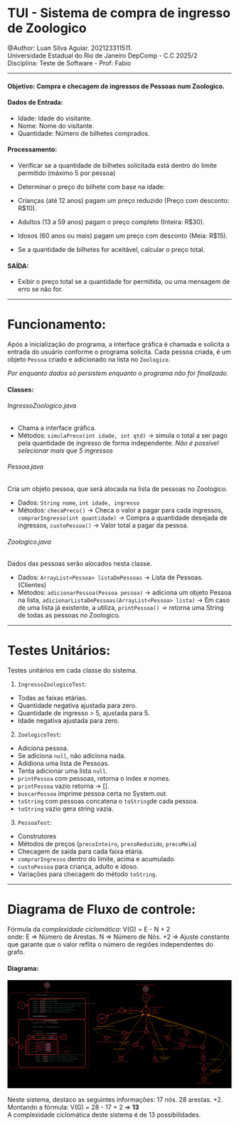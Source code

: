 # TUI - Sistema de compra de ingresso de Zoologico
@Author: Luan Silva Aguiar. 202123311511.
<br> 
Universidade Estadual do Rio de Janeiro DepComp - C.C 2025/2
<br>
Disciplina: Teste de Software - Prof: Fabio 


----
#### Objetivo: Compra e checagem de ingressos de Pessoas num Zoologico. 

#### Dados de Entrada:
- Idade: Idade do visitante.
- Nome: Nome do visitante.
- Quantidade: Número de bilhetes comprados.

#### Processamento:
- Verificar se a quantidade de bilhetes solicitada está dentro do limite permitido
(máximo 5 por pessoa)

- Determinar o preço do bilhete com base na idade:
 - Crianças (até 12 anos) pagam um preço reduzido (Preço com desconto: R$10).

 - Adultos (13 a 59 anos) pagam o preço completo (Inteira: R$30).

 - Idosos (60 anos ou mais) pagam um preço com desconto (Meia: R$15).

- Se a quantidade de bilhetes for aceitável, calcular o preço total.


#### SAÍDA:
- Exibir o preço total se a quantidade for permitida, ou uma mensagem de erro se não for.
------------

# Funcionamento:

Após a inicialização do programa, a interface gráfica é chamada e solicita a entrada do usuário conforme o programa solicita. Cada pessoa criada, é um objeto `Pessoa` criado e adicionado na lista no `Zoologico`.

*Por enquanto dados só persistem enquanto o programa não for finalizado.* 

#### Classes:
###### IngressoZoologico.java
- Chama a interface gráfica. 
- Métodos: `simulaPreco(int idade, int qtd)` -> simula o total a ser pago pela quantidade de ingresso de forma independente.
*Não é possível selecionar mais que 5 ingressos*

###### Pessoa.java
Cria um objeto pessoa, que será alocada na lista de pessoas no Zoologico.
- Dados: 
`String nome`,
`int idade, ingresso`
- Métodos: 
`checaPreco()` -> Checa o valor a pagar para cada ingressos,
`comprarIngresso(int quantidade)` -> Compra a quantidade desejada de ingressos,
`custoPessoa()` -> Valor total a pagar da pessoa.

###### Zoologico.java
Dados das pessoas serão alocados nesta classe.
- Dados: 
`ArrayList<Pessoa> listaDePessoas` -> Lista de Pessoas. (Clientes)
- Métodos: 
`adicionarPessoa(Pessoa pessoa)` -> adiciona um objeto Pessoa na lista, 
`adicionarListaDePessoas(ArrayList<Pessoa> lista)` -> Em caso de uma lista já existente, a utiliza,
`printPessoa()` -> retorna uma String de todas as pessoas no Zoologico.
-----
# Testes Unitários:
Testes unitários em cada classe do sistema.
1. `IngressoZoologicoTest`:

- Todas as faixas etárias.
- Quantidade negativa ajustada para zero.
- Quantidade de ingresso > 5, ajustada para 5.
- Idade negativa ajustada para zero.

2. `ZoologicoTest`:

- Adiciona pessoa.
- Se adiciona `null`, não adiciona nada.
- Adidiona uma lista de Pessoas.
- Tenta adicionar uma lista `null`.
- `printPessoa` com pessoas, retorna o index e nomes.
- `printPessoa` vazio retorna -> [].
- `buscarPessoa` imprime pessoa certa no System.out.
- `toString` com pessoas concatena o `toString`de cada pessoa.
- `toString` vazio gera string vazia.

3. `PessoaTest`:

- Construtores
- Métodos de preços (`precoInteiro`, `precoReduzido`, `precoMeia`)
- Checagem de saída para cada faixa etária.
- `comprarIngresso` dentro do limite, acima e acumulado.
- `custoPessoa` para criança, adulto e idoso.
- Variações para checagem do método `toString`.

--------

# Diagrama de Fluxo de controle: 

Fórmula da *complexidade ciclomática*:
V(G) = E - N + 2  
onde: 
E => Número de Arestas.
N => Número de Nós.
+2 => Ajuste constante que garante que o valor reflita o número de regiões independentes do grafo.
#### Diagrama:

![Diagrama de Fluxo de Controle: LUAN SILVA AGUIAR.](/DiagramaDeFluxo-LuanSilvaAguiar.png "Autor: LUAN SILVA AGUIAR")

Neste sistema, destaco as seguintes informações:
17 nós.
28 arestas. 
+2.
<br>
Montando a fórmula: V(G) = 28 - 17 + 2 => **13**
<br>
A complexidade ciclomática deste sistema é de 13 possibilidades.

